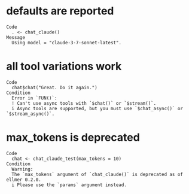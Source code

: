# defaults are reported

    Code
      . <- chat_claude()
    Message
      Using model = "claude-3-7-sonnet-latest".

# all tool variations work

    Code
      chat$chat("Great. Do it again.")
    Condition
      Error in `FUN()`:
      ! Can't use async tools with `$chat()` or `$stream()`.
      i Async tools are supported, but you must use `$chat_async()` or `$stream_async()`.

# max_tokens is deprecated

    Code
      chat <- chat_claude_test(max_tokens = 10)
    Condition
      Warning:
      The `max_tokens` argument of `chat_claude()` is deprecated as of ellmer 0.2.0.
      i Please use the `params` argument instead.

